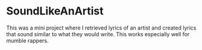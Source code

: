 # SoundLikeAnArtist
This was a mini project where I retrieved lyrics of an artist and created lyrics that sound similar to what they would write. This works especially well for mumble rappers. 
